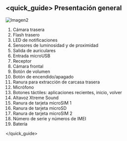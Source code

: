 ## <quick_guide> Presentación general

![Imagen2](http://static.energysistem.com/images/manuals/42762/577503fc1c422.jpg)

1. Cámara trasera
2. Flash trasero
3. LED de notificaciones
4. Sensores de luminosidad y de proximidad
5. Salida de auriculares
6. Entrada microUSB
7. Receptor
8. Cámara frontal
9. Botón de volumen
10. Botón de encendido/apagado
11. Ranura para extracción de carcasa trasera
12. Micrófono
13. Botones táctiles: aplicaciones recientes, inicio, volver
14. Altavoz Xtreme Sound
15. Ranura de tarjeta microSIM 1
16. Ranura de tarjeta microSD
17. Ranura de tarjeta microSIM 2
18. Número de serie y números de IMEI
19. Batería


</quick_guide>
